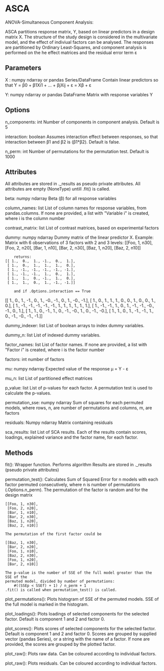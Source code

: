 # ASCA


ANOVA-Simultaneous Component Analysis:
    
ASCA partitions response matrix, Y, based on linear predictors in a design 
matrix X.
The structure of the study design is considered in the multivariate model, 
and the effect of indiviual factors can be analysed.
The responses are partitioned by Ordinary Least-Squares, and component
analysis is performed on the he effect matrices and the residual error 
term ε

Parameters
----------
X : numpy ndarray or pandas Series/DataFrame
    Contain linear predictors so that 
    Y = β0 + β1Xi1 + ... + βjXij + ε = Xβ + ε

Y: numpy ndarray or pandas DataFrame
    Matrix with response variables Y
    
Options
-------
n_components: int
    Number of components in component analysis. Default is 5

interaction: boolean
    Assumes interaction effect between responses, so that interaction
    between β1 and β2 is (β1*β2). Default is false.
    
n_perm: int
    Number of permutations for the permutation test. Default is 1000

Attributes
----------
All attributes are stored in  ._results as pseudo private attributes. All
attributes are empty (NoneType) untill .fit() is called.

beta: numpy ndarray
    Beta (β) for all response variables
    
column_names: list
    List of column names for response variables, from pandas.columns. If 
    none are provided, a list with "Variable i" is created, where i is the 
    column number
    
contrast_matrix: list
    List of contrast matrices, based on experimental factors
    
dummy: numpy ndarray
    Dummy matrix of the linear predictor X. 
    Example: 
        Matrix with 6 observations of 3 factors with 2 and 3 levels:
    [[Foo, 1, n30],
     [Foo, 2, n20],
     [Bar, 1, n10],
     [Bar, 2, n30],
     [Baz, 1, n20],
     [Baz, 2, n10]]

        returns:   
    [[ 1.,  0.,  1., -1.,  0.,  1.],
     [ 1.,  0.,  1.,  1.,  1.,  0.],
     [ 1., -1., -1., -1., -1., -1.],
     [ 1., -1., -1.,  1.,  0.,  1.],
     [ 1.,  1.,  0., -1.,  1.,  0.],
     [ 1.,  1.,  0.,  1., -1., -1.]]
    
        and if .Options.interaction == True
   [[ 1.,  0.,  1., -1.,  0.,  1., -0., -1.,  0.,  1., -0., -1.],
    [ 1.,  0.,  1.,  1.,  1.,  0.,  0.,  1.,  0.,  0.,  1.,  0.],
    [ 1., -1., -1., -1., -1., -1.,  1.,  1.,  1.,  1.,  1.,  1.],
    [ 1., -1., -1.,  1.,  0.,  1., -1., -1., -0., -1.,  0.,  1.],
    [ 1.,  1.,  0., -1.,  1.,  0., -1., -0.,  1.,  0., -1., -0.],
    [ 1.,  1.,  0.,  1., -1., -1.,  1.,  0., -1., -0., -1., -1.]]
   
dummy_indexer: list
    List of boolean arrays to index dummy variables.
    
dummy_n: list
    List of indexed dummy variables.
    
factor_names: list
    List of factor names. If none are provided, a list with "Factor i" is 
    created, where i is the factor number

factors: int
    number of factors

mu: numpy ndarray
    Expected value of the response
    µ = Y - ε

mu_n: list
    List of partitioned effect matrices
    
p_value: list
    List of p-values for each factor. A permutation test is used to calculate
    the p-values.

permutation_sse: numpy ndarray
    Sum of squares for each permuted models, where rows, n, are number of 
    permutations and columns, m, are factors
    
residuals: Numpy ndarray
   Matrix containing residuals

sca_results: list
    List of SCA results. Each of the results contain scores, loadings, 
    explained variance and the factor name, for each factor.
 
Methods
--------    
fit():
    Wrapper function. Performs algorithm
    Results are stored in ._results (pseudo private attributes)
    
permutation_test():
    Calculates Sum of Squared Error for n models with each factor permuted
    consecutively, where n is number of permutations (.Options.n_perm). 
    The permutation of the factor is random and for the design matrix
    
    [[Foo, 1, n30],
     [Foo, 2, n20],
     [Bar, 1, n10],
     [Bar, 2, n30],
     [Baz, 1, n20],
     [Baz, 2, n10]]
    
    The permutation of the first factor could be
    
    [[Baz, 1, n30],
     [Bar, 2, n20],
     [Foo, 1, n10],
     [Baz, 2, n30],
     [Foo, 1, n20],
     [Bar, 2, n10]]
    
    The p-value is the number of SSE of the full model greater than the SSE of the
    permuted model, divided by number of permutations: 
        #((SSEp < SSEf) + 1) / n_perm + 1
    .fit() is called when permutation_test() is called.
        
plot_permutations():
    Plots histogram of SSE of the permuted models. SSE of the full model is 
    marked in the histogram.
    
plot_loadings():
    Plots loadings of selected components for the selected factor. Default 
    is component 1 and 2 and factor 0.
    
plot_scores():
       Plots scores of selected components for the selected factor. Default 
       is component 1 and 2 and factor 0. Scores are grouped by supplied
       vector (pandas Series), or a string with the name of a factor. If none 
       are provided, the scores are grouped by the plotted factor.

plot_raw():
    Plots raw data. Can be coloured according to individual factors.
    
plot_raw():
    Plots residuals. Can be coloured according to individual factors.
